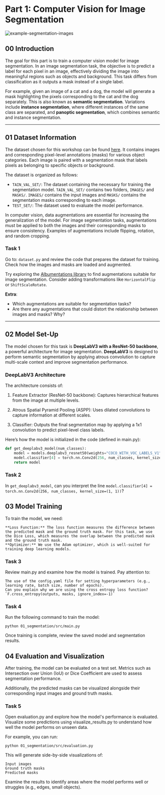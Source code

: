 # Part 1: Computer Vision for Image Segmentation

![example-segmentation-images](../assets/segmentation_examples.png)

## 00 Introduction

The goal for this part is to train a computer vision model for image segmentation. In an image segmentation task, the objective is to predict a label for each pixel in an image, effectively dividing the image into meaningful regions such as objects and background. This task differs from classification as it outputs a mask instead of a single label.

For example, given an image of a cat and a dog, the model will generate a mask highlighting the pixels corresponding to the cat and the dog separately. This is also known as **semantic segmentation**. Variations include **instance segmentation**, where different instances of the same class are separated, and **panoptic segmentation**, which combines semantic and instance segmentation.

---

## 01 Dataset Information

The dataset chosen for this workshop can be found [here](https://www.kaggle.com/datasets/). It contains images and corresponding pixel-level annotations (masks) for various object categories. Each image is paired with a segmentation mask that labels pixels as belonging to specific objects or background.

The dataset is organized as follows:

- `TAIN_VAL_SET/`: The dataset containing the necessary for training the segmentation model. `TAIN_VAL_SET/` contains two folders, `IMAGES/` and `MASKS/`. `IMAGES/` contains the input images and `MASKS/` contains the segmentation masks corresponding to each image.
- `TEST_SET/`: The dataset used to evaluate the model performance.

In computer vision, data augmentations are essential for increasing the generalization of the model. For image segmentation tasks, augmentations must be applied to both the images and their corresponding masks to ensure consistency. Examples of augmentations include flipping, rotation, and random cropping.

### Task 1

Go to: `dataset.py` and review the code that prepares the dataset for training. Check how the images and masks are loaded and augmented.

Try exploring the [Albumentations library](https://albumentations.ai/docs/) to find augmentations suitable for image segmentation. Consider adding transformations like `HorizontalFlip` or `ShiftScaleRotate`.

**Extra**:
- Which augmentations are suitable for segmentation tasks? 
- Are there any augmentations that could distort the relationship between images and masks? Why?

---

## 02 Model Set-Up

The model chosen for this task is **DeepLabV3 with a ResNet-50 backbone**, a powerful architecture for image segmentation. **DeepLabV3** is designed to perform semantic segmentation by applying atrous convolution to capture multi-scale context and improve segmentation performance.

### DeepLabV3 Architecture

The architecture consists of:

1. Feature Extractor (ResNet-50 backbone): Captures hierarchical features from the image at multiple levels.

2. Atrous Spatial Pyramid Pooling (ASPP): Uses dilated convolutions to capture information at different scales.

3. Classifier: Outputs the final segmentation map by applying a 1x1 convolution to predict pixel-level class labels.

Here’s how the model is initialized in the code (defined in main.py):

```python
def get_deeplabv3_model(num_classes):
    model = models.deeplabv3_resnet50(weights="COCO_WITH_VOC_LABELS_V1")
    model.classifier[4] = torch.nn.Conv2d(256, num_classes, kernel_size=(1, 1))
    return model
```

### Task 2

In `get_deeplabv3_model`, can you interpret the line `model.classifier[4] = torch.nn.Conv2d(256, num_classes, kernel_size=(1, 1))`?

## 03 Model Training

To train the model, we need:

    **Loss Function:** The loss function measures the difference between the predicted mask and the ground truth mask. For this task, we use the Dice Loss, which measures the overlap between the predicted mask and the ground truth mask.
    **Optimizer:** We use the Adam optimizer, which is well-suited for training deep learning models.

### Task 3

Review main.py and examine how the model is trained. Pay attention to:

    The use of the config.yaml file for setting hyperparameters (e.g., learning rate, batch size, number of epochs).
    Can you explain why we are using the cross entropy loss function? `F.cross_entropy(outputs, masks, ignore_index=-1)`

### Task 4

Run the following command to train the model:

```
python 01_segmentation/src/main.py
```

Once training is complete, review the saved model and segmentation results.

## 04 Evaluation and Visualization

After training, the model can be evaluated on a test set. Metrics such as Intersection over Union (IoU) or Dice Coefficient are used to assess segmentation performance.

Additionally, the predicted masks can be visualized alongside their corresponding input images and ground truth masks.

### Task 5

Open evaluation.py and explore how the model's performance is evaluated. Visualize some predictions using visualize_results.py to understand how well the model performs on unseen data.

For example, you can run:

```
python 01_segmentation/src/evaluation.py
```

This will generate side-by-side visualizations of:

    Input images
    Ground truth masks
    Predicted masks

Examine the results to identify areas where the model performs well or struggles (e.g., edges, small objects).